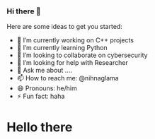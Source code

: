 ### Hi there 👋

Here are some ideas to get you started:

- 🔭 I’m currently working on C++ projects
- 🌱 I’m currently learning Python
- 👯 I’m looking to collaborate on cybersecurity
- 🤔 I’m looking for help with Researcher
- 💬 Ask me about ....
- 📫 How to reach me: @nihnaglama
- 😄 Pronouns: he/him
- ⚡ Fun fact: haha

<h1>Hello there</h1>

